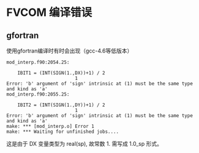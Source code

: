 # FVCOM 编译错误

## gfortran

使用gfortran编译时有时会出现（gcc-4.6等低版本）

```
mod_interp.f90:2054.25:

    IBIT1 = (INT(SIGN(1.,DX))+1) / 2
                         1
Error: 'b' argument of 'sign' intrinsic at (1) must be the same type and kind as 'a'
mod_interp.f90:2055.25:

    IBIT2 = (INT(SIGN(1.,DY))+1) / 2
                         1
Error: 'b' argument of 'sign' intrinsic at (1) must be the same type and kind as 'a'
make: *** [mod_interp.o] Error 1
make: *** Waiting for unfinished jobs....
```

这是由于 DX 变量类型为 real(sp), 故常数 1. 需写成 1.0\_sp 形式。
